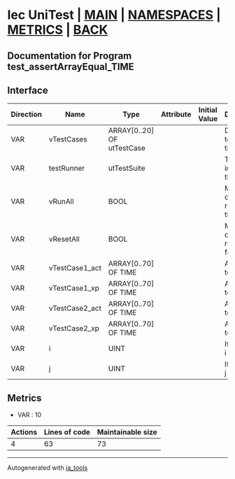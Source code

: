 # Iec UniTest | [MAIN] | [NAMESPACES] | [METRICS] | [BACK]  

## Documentation for Program test_assertArrayEqual_TIME  

## Interface  

| Direction | Name | Type | Attribute | Initial Value | Documentation |
| --------- | ---- | ---- | --------- | ------------- | ------------- |
| VAR | vTestCases | ARRAY[0..20] OF utTestCase |  |  | Definition of all test cases for this POU |  
| VAR | testRunner | utTestSuite |  |  | Test Suite fb instance to run the tests |  
| VAR | vRunAll | BOOL |  |  | Manual command to run all tests for this POU |  
| VAR | vResetAll | BOOL |  |  | Manual command to reset all tests for this POU |  
| VAR | vTestCase1_act | ARRAY[0..70] OF TIME |  |  | Array data 1 of test case 1 |  
| VAR | vTestCase1_xp | ARRAY[0..70] OF TIME |  |  | Array data 2 of test case 1 |  
| VAR | vTestCase2_act | ARRAY[0..70] OF TIME |  |  | Array data 3 of test case 2 |  
| VAR | vTestCase2_xp | ARRAY[0..70] OF TIME |  |  | Array data 4 of test case 2 |  
| VAR | i | UINT |  |  | Iterator variable i |  
| VAR | j | UINT |  |  | Iterator variable j |  


## Metrics  

- VAR : 10

| Actions | Lines of code | Maintainable size |
| ------- | ------------- | ----------------- |
| 4 | 63 | 73 |

---
Autogenerated with [ia_tools](https://github.com/tkucic/ia_tools)  

[MAIN]: ../../../../index.md
[NAMESPACES]: ../../nsList.md
[METRICS]: ../../../metrics.md
[BACK]: ../nsMain.md
